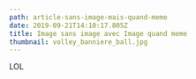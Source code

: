 ```yaml
---
path: article-sans-image-mais-quand-meme
date: 2019-09-21T14:10:17.805Z
title: Image sans image avec Image quand meme
thumbnail: volley_banniere_ball.jpg
---
```

LOL
